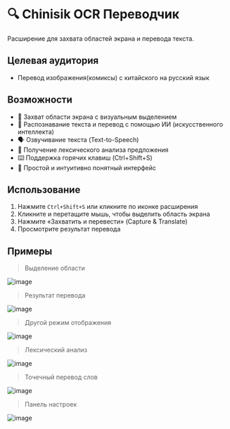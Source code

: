 # 🔍 Chinisik OCR Переводчик

Расширение для захвата областей экрана и перевода текста.

## Целевая аудитория

* Перевод изображения(комиксы) с китайского на русский язык

## Возможности

- 📸 Захват области экрана с визуальным выделением
- 🤖 Распознавание текста и перевод с помощью ИИ (искусственного интеллекта)
- 🗣️ Озвучивание текста (Text-to-Speech)
- 🧐 Получение лексического анализа предложения
- ⌨️ Поддержка горячих клавиш (Ctrl+Shift+S)
- 🎯 Простой и интуитивно понятный интерфейс

## Использование

1. Нажмите `Ctrl+Shift+S` или кликните по иконке расширения
2. Кликните и перетащите мышь, чтобы выделить область экрана
3. Нажмите «Захватить и перевести» (Capture & Translate)
4. Просмотрите результат перевода

## Примеры

> Выделение области

![image](https://github.com/user-attachments/assets/b97bc8b3-1eb0-4267-bb93-81c32489ef2b)

> Результат перевода

![image](https://github.com/user-attachments/assets/3fabde54-45a3-4933-869a-bd60d2fb2f4d)

> Другой режим отображения

![image](https://github.com/user-attachments/assets/124ea62e-46bb-41b2-82bc-473cc44f0c3e)

> Лексический анализ

![image](https://github.com/user-attachments/assets/f5fd34a7-5b03-4974-8b28-b78eeeb7fd86)

> Точечный перевод слов

![image](https://github.com/user-attachments/assets/962f6d0b-83bc-438a-8a07-a605a3bbd695)

> Панель настроек

![image](https://github.com/user-attachments/assets/22597720-3c0b-41a0-b50f-77216bda785c)
